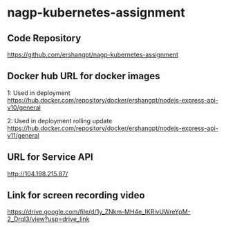# nagp-kubernetes-assignment

## Code Repository

https://github.com/ershangpt/nagp-kubernetes-assignment

## Docker hub URL for docker images

1: Used in deployment https://hub.docker.com/repository/docker/ershangpt/nodejs-express-api-v10/general

2: Used in deployment rolling update https://hub.docker.com/repository/docker/ershangpt/nodejs-express-api-v11/general

## URL for Service API

http://104.198.215.87/

## Link for screen recording video

https://drive.google.com/file/d/1y_ZNkm-MH4e_IKRivUWreYpM-2_Drql3/view?usp=drive_link
